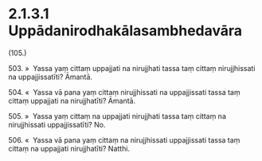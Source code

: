 

# 2.1.3.1 Uppādanirodhakālasambhedavāra





(105.)

503\. »  Yassa yaṃ cittaṃ uppajjati na nirujjhati tassa taṃ cittaṃ nirujjhissati na uppajjissatīti? Āmantā.

504\. «  Yassa vā pana yaṃ cittaṃ nirujjhissati na uppajjissati tassa taṃ cittaṃ uppajjati na nirujjhatīti? Āmantā.

505\. »  Yassa yaṃ cittaṃ na uppajjati nirujjhati tassa taṃ cittaṃ na nirujjhissati uppajjissatīti? No.

506\. «  Yassa vā pana yaṃ cittaṃ na nirujjhissati uppajjissati tassa taṃ cittaṃ na uppajjati nirujjhatīti? Natthi.



